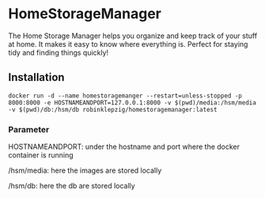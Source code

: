 # HomeStorageManager
The Home Storage Manager helps you organize and keep track of your stuff at home. It makes it easy to know where everything is. Perfect for staying tidy and finding things quickly!

## Installation
```
docker run -d --name homestoragemanger --restart=unless-stopped -p 8000:8000 -e HOSTNAMEANDPORT=127.0.0.1:8000 -v $(pwd)/media:/hsm/media -v $(pwd)/db:/hsm/db robinklepzig/homestoragemanager:latest
```

### Parameter
HOSTNAMEANDPORT: under the hostname and port where the docker container is running

/hsm/media: here the images are stored locally

/hsm/db: here the db are stored locally

